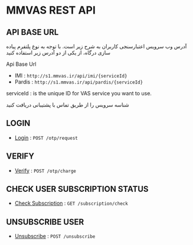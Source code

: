 # MMVAS REST API 

## API BASE URL

آدرس وب سرویس اعتبارسنجی کاربران به شرح زیر است. با توجه به نوع پلتفرم پیاده سازی درگاه، از یکی از دو آدرس زیر استفاده کنید

Api Base Url 
  - IMI : 
        `http://s1.mmvas.ir/api/imi/{serviceId}`
  - Pardis : 
        `http://s1.mmvas.ir/api/pardis/{serviceId}`

serviceId : is the unique ID for VAS service you want to use.

شناسه سرویس را از طریق تماس با پشتیبانی دریافت کنید

## LOGIN
* [Login](pushOtp.md) : `POST /otp/request`

## VERIFY
* [Verify](chargeOtp.md) : `POST /otp/charge`

## CHECK USER SUBSCRIPTION STATUS
* [Check Subscription](checkSub.md) : `GET /subscription/check`

## UNSUBSCRIBE USER
* [Unsubscribe](unsub.md) : `POST /unsubscribe`

